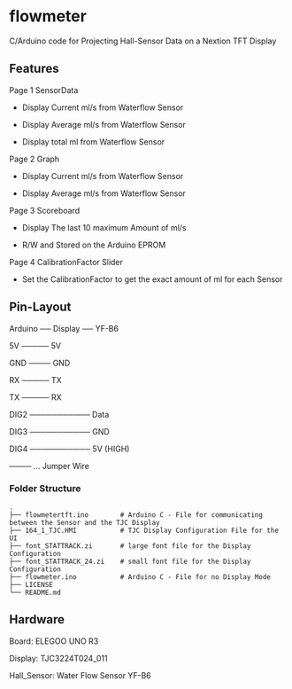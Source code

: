 # flowmeter
C/Arduino code for Projecting Hall-Sensor Data on a Nextion TFT Display

## Features

Page 1 SensorData

* Display Current ml/s from Waterflow Sensor

* Display Average ml/s from Waterflow Sensor

* Display total ml from Waterflow Sensor

Page 2 Graph

* Display Current ml/s from Waterflow Sensor

* Display Average ml/s from Waterflow Sensor

Page 3 Scoreboard

* Display The last 10 maximum Amount of ml/s

* R/W and Stored on the Arduino EPROM 

Page 4 CalibrationFactor Slider

* Set the CalibrationFactor to get the exact amount of ml for each Sensor


## Pin-Layout
Arduino ── Display ── YF-B6

5V ───── 5V

GND ──── GND

RX ───── TX      

TX ───── RX

DIG2 ─────────── Data

DIG3 ─────────── GND

DIG4 ─────────── 5V (HIGH)

──── ... Jumper Wire



### Folder Structure

    .
    ├── flowmetertft.ino        # Arduino C - File for communicating between the Sensor and the TJC Display
    ├── 164_1_TJC.HMI           # TJC Display Configuration File for the UI
    ├── font_STATTRACK.zi       # large font file for the Display Configuration
    ├── font_STATTRACK_24.zi    # small font file for the Display Configuration
    ├── flowmeter.ino           # Arduino C - File for no Display Mode
    ├── LICENSE
    └── README.md



## Hardware
Board:        ELEGOO UNO R3

Display:      TJC3224T024_011

Hall_Sensor:  Water Flow Sensor YF-B6
